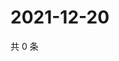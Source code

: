 # 2021-12-20

共 0 条

<!-- BEGIN WEIBO -->
<!-- 最后更新时间 Mon Dec 20 2021 03:11:43 GMT+0800 (China Standard Time) -->

<!-- END WEIBO -->
